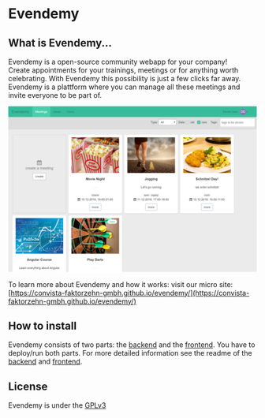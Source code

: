 # Evendemy 

## What is Evendemy...
Evendemy is a open-source community webapp for your company!  
Create appointments for your trainings, meetings or for anything worth celebrating.
With Evendemy this possibility is just a few clicks far away. 
Evendemy is a plattform where you can manage all these meetings and invite everyone to be part of. 
            

![evendemy](https://github.com/ConVista-FaktorZehn-GmbH/evendemy/blob/master/docs/assets/meetings.png "Evendemy") 

To learn more about Evendemy and how it works: visit our micro site: [https://convista-faktorzehn-gmbh.github.io/evendemy/](https://convista-faktorzehn-gmbh.github.io/evendemy/)

## How to install
Evendemy consists of two parts: the [backend](server/) and the [frontend](webapp/). You have to deploy/run both parts.
For more detailed information see the readme of the [backend](server/) and [frontend](webapp/).


 ## License

Evendemy is under the [GPLv3](./LICENSE)

